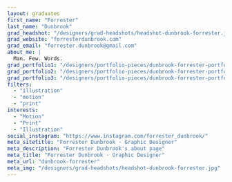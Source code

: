```yaml
---
layout: graduates
first_name: "Forrester"
last_name: "Dunbrook"
grad_headshot: "/designers/grad-headshots/headshot-dunbrook-forrester.jpg"
grad_website: "forresterdunbrook.com"
grad_email: "forrester.dunbrook@gmail.com"
about_me: |
  Man. Few. Words.
grad_portfolio1: "/designers/portfolio-pieces/dunbrook-forrester-portfolio1.mp4"
grad_portfolio2: "/designers/portfolio-pieces/dunbrook-forrester-portfolio2.jpg"
grad_portfolio3: "/designers/portfolio-pieces/dunbrook-forrester-portfolio3.jpg"
filters:
  - "illustration"
  - "motion"
  - "print"
interests:
  - "Motion"
  - "Print"
  - "Illustration"
social_instagram: "https://www.instagram.com/forrester_dunbrook/"
meta_sitetitle: "Forrester Dunbrook · Graphic Designer"
meta_description: "Forrester Dunbrook's about page"
meta_title: "Forrester Dunbrook · Graphic Designer"
meta_url: "dunbrook-forrester"
meta_img: "/designers/grad-headshots/headshot-dunbrook-forrester.jpg"
---
```

